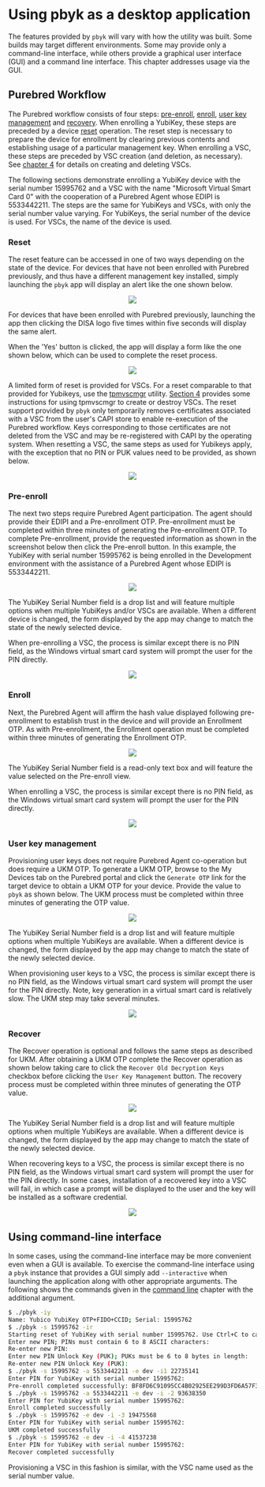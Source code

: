 # Using pbyk as a desktop application

The features provided by `pbyk` will vary with how the utility was built. Some builds may target different environments.
Some may provide only a command-line interface, while others provide a graphical user interface (GUI) and
a command line interface. This chapter addresses usage via the GUI.

## Purebred Workflow

The Purebred workflow consists of four steps: [pre-enroll](#pre-enroll), [enroll](#enroll), [user key management](#user-key-management)
and [recovery](#recover). When enrolling a YubiKey, these steps are preceded by a device [reset](#reset) operation.  The
reset step is necessary to prepare the device for enrollment by clearing previous contents and establishing usage of a
particular management key. When enrolling a VSC, these steps are preceded by VSC creation (and deletion, as necessary).
See [chapter 4](4_miscellaneous.md#managing-virtual-smart-cards-with-tpmvscmgr) for details on creating and deleting VSCs.

The following sections demonstrate enrolling a YubiKey device with the serial number 15995762 and a VSC with the name
"Microsoft Virtual Smart Card 0" with the cooperation of a Purebred Agent whose EDIPI is 5533442211. The steps are the same
for YubiKeys and VSCs, with only the serial number value varying. For YubiKeys, the serial number of the device is used. For
VSCs, the name of the device is used.

### Reset

The reset feature can be accessed in one of two ways depending on the state of the device. For devices that have not
been enrolled with Purebred previously, and thus have a different management key installed, simply launching the `pbyk` app
will display an alert like the one shown below.

<div align="center">
    <img src="screenshots/reset_alert.png">
</div>

For devices that have been enrolled with Purebred previously, launching the app then clicking the DISA logo five times
within five seconds will display the same alert.

When the 'Yes' button is clicked, the app will display a form like the one shown below, which can be used to complete
the reset process.

<div align="center">
    <img src="screenshots/reset.png">
</div>

A limited form of reset is provided for VSCs. For a reset comparable to that provided for Yubikeys, use the [tpmvscmgr](https://learn.microsoft.com/en-us/windows-server/administration/windows-commands/tpmvscmgr) utility.
[Section 4](4_miscellaneous.md#managing-virtual-smart-cards-with-tpmvscmgr) provides some instructions for using tpmvscmgr
to create or destroy VSCs. The reset support provided by `pbyk` only temporarily removes certificates associated with a VSC
from the user's CAPI store to enable re-execution of the Purebred workflow. Keys corresponding to those certificates are not deleted from the VSC and may be re-registered
with CAPI by the operating system. When resetting a VSC, the same steps as used for Yubikeys apply, with the exception that
no PIN or PUK values need to be provided, as shown below.

<div align="center">
    <img src="screenshots/reset_vsc.png">
</div>

### Pre-enroll

The next two steps require Purebred Agent participation. The agent should provide their EDIPI and a 
Pre-enrollment OTP. Pre-enrollment must be completed within three minutes of generating the Pre-enrollment OTP. To complete
Pre-enrollment, provide the requested information as shown in the screenshot below then click the Pre-enroll button. In this example,
the YubiKey with serial number 15995762 is being enrolled in the Development environment with the assistance of a Purebred Agent
whose EDIPI is 5533442211.

<div align="center">
    <img src="screenshots/pre_enroll.png">
</div>

The YubiKey Serial Number field is a drop list and will feature multiple options when multiple YubiKeys and/or VSCs are available.
When a different device is changed, the form displayed by the app may change to match the state of the newly selected device.

When pre-enrolling a VSC, the process is similar except there is no PIN field, as the Windows virtual smart card system will prompt
the user for the PIN directly.

<div align="center">
    <img src="screenshots/pre_enroll_vsc.png">
</div>

### Enroll

Next, the Purebred Agent will affirm the hash value displayed following pre-enrollment to establish trust in the device and will provide an Enrollment OTP.
As with Pre-enrollment, the Enrollment operation must be completed within three minutes of generating the Enrollment OTP.

<div align="center">
    <img src="screenshots/enroll.png">
</div>

The YubiKey Serial Number field is a read-only text box and will feature the value selected on the Pre-enroll view.

When enrolling a VSC, the process is similar except there is no PIN field, as the Windows virtual smart card system will prompt
the user for the PIN directly.

<div align="center">
    <img src="screenshots/enroll_vsc.png">
</div>

### User key management

Provisioning user keys does not require Purebred Agent co-operation but does require a UKM OTP. To generate a UKM OTP, 
browse to the My Devices tab on the Purebred portal and click the `Generate OTP` link for the target device to obtain a 
UKM OTP for your device. Provide the value to `pbyk` as shown below. The UKM process must be completed within three minutes of
generating the OTP value.

<div align="center">
    <img src="screenshots/ukm.png">
</div>

The YubiKey Serial Number field is a drop list and will feature multiple options when multiple YubiKeys are available.
When a different device is changed, the form displayed by the app may change to match the state of the newly selected device.

When provisioning user keys to a VSC, the process is similar except there is no PIN field, as the Windows virtual smart card system will prompt
the user for the PIN directly. Note, key generation in a virtual smart card is relatively slow. The UKM step may take several minutes.

<div align="center">
    <img src="screenshots/ukm_vsc.png">
</div>

### Recover

The Recover operation is optional and follows the same steps as described for UKM. After obtaining a UKM OTP complete
the Recover operation as shown below taking care to click the `Recover Old Decryption Keys` checkbox before clicking the
`User Key Management` button. The recovery process must be completed within three minutes of generating the OTP value.

<div align="center">
    <img src="screenshots/recover.png">
</div>

The YubiKey Serial Number field is a drop list and will feature multiple options when multiple YubiKeys are available.
When a different device is changed, the form displayed by the app may change to match the state of the newly selected device.

When recovering keys to a VSC, the process is similar except there is no PIN field, as the Windows virtual smart card system will prompt
the user for the PIN directly. In some cases, installation of a recovered key into a VSC will fail, in which case a prompt will be displayed
to the user and the key will be installed as a software
credential.

<div align="center">
    <img src="screenshots/recover_vsc.png">
</div>

## Using command-line interface

In some cases, using the command-line interface may be more convenient even when a GUI is available. To exercise the 
command-line interface using a `pbyk` instance that provides a GUI simply add `--interactive` when launching the application
along with other appropriate arguments. The following shows the commands given in the [command line](2_command_line.md) chapter with the 
additional argument.

```bash
$ ./pbyk -iy
Name: Yubico YubiKey OTP+FIDO+CCID; Serial: 15995762
$ ./pbyk -s 15995762 -ir
Starting reset of YubiKey with serial number 15995762. Use Ctrl+C to cancel.
Enter new PIN; PINs must contain 6 to 8 ASCII characters: 
Re-enter new PIN: 
Enter new PIN Unlock Key (PUK); PUKs must be 6 to 8 bytes in length: 
Re-enter new PIN Unlock Key (PUK): 
$ ./pbyk -s 15995762 -a 5533442211 -e dev -i1 22735141
Enter PIN for YubiKey with serial number 15995762: 
Pre-enroll completed successfully: BF8FD6C91095CC4B02925EE299D3FD6A57F3F965
$ ./pbyk -s 15995762 -a 5533442211 -e dev -i -2 93638350
Enter PIN for YubiKey with serial number 15995762: 
Enroll completed successfully
$ ./pbyk -s 15995762 -e dev -i -3 19475568
Enter PIN for YubiKey with serial number 15995762: 
UKM completed successfully
$ ./pbyk -s 15995762 -e dev -i -4 41537238
Enter PIN for YubiKey with serial number 15995762: 
Recover completed successfully
```

Provisioning a VSC in this fashion is similar, with the VSC name used as the serial number value.